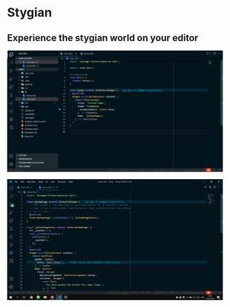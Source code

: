 # Stygian
## Experience the stygian world on your editor


![Stygian](https://github.com/AdityaSubrahmanyaBhat/Stygian/blob/master/Screenshot%20(430).png) 



![Stygian](https://github.com/AdityaSubrahmanyaBhat/Stygian/blob/master/Screenshot%20(433).png) 
